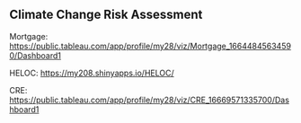 ## Climate Change Risk Assessment

Mortgage: https://public.tableau.com/app/profile/my28/viz/Mortgage_16644845634590/Dashboard1

HELOC: https://my208.shinyapps.io/HELOC/

CRE: https://public.tableau.com/app/profile/my28/viz/CRE_16669571335700/Dashboard1

